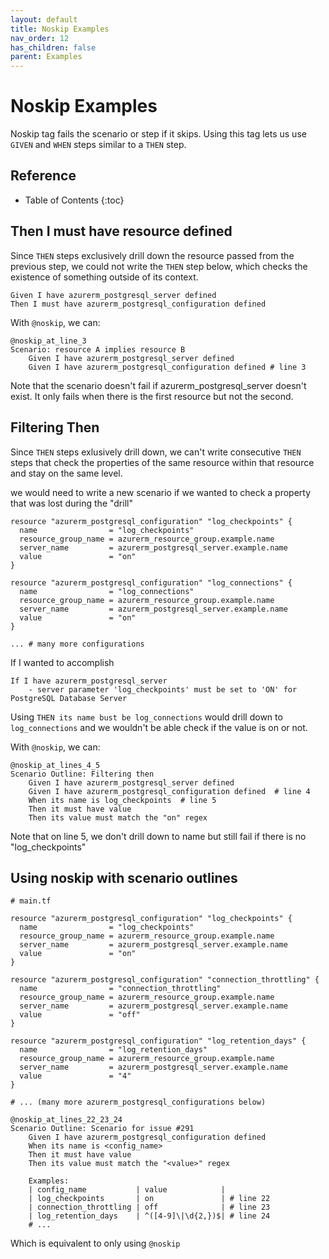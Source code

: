```yaml
---
layout: default
title: Noskip Examples
nav_order: 12
has_children: false
parent: Examples
---
```

# Noskip Examples

Noskip tag fails the scenario or step if it skips. Using this tag lets us use `GIVEN` and `WHEN` steps similar to a `THEN` step.

## Reference
* Table of Contents
{:toc}

## Then I must have resource defined
Since `THEN` steps exclusively drill down the resource passed from the previous step, we could not write the `THEN` step below, which checks the existence of something outside of its context.

```
Given I have azurerm_postgresql_server defined
Then I must have azurerm_postgresql_configuration defined
```

With `@noskip`, we can:
```
@noskip_at_line_3
Scenario: resource A implies resource B
    Given I have azurerm_postgresql_server defined
    Given I have azurerm_postgresql_configuration defined # line 3
```
Note that the scenario doesn't fail if azurerm_postgresql_server doesn't exist. It only fails when there is the first resource but not the second.


## Filtering Then
Since `THEN` steps exlusively drill down, we can't write consecutive `THEN` steps that check the properties of the same resource within that resource and stay on the same level. 

we would need to write a new scenario if we wanted to check a property that was lost during the "drill"

```
resource "azurerm_postgresql_configuration" "log_checkpoints" {
  name                = "log_checkpoints"
  resource_group_name = azurerm_resource_group.example.name
  server_name         = azurerm_postgresql_server.example.name
  value               = "on"
}

resource "azurerm_postgresql_configuration" "log_connections" {
  name                = "log_connections"
  resource_group_name = azurerm_resource_group.example.name
  server_name         = azurerm_postgresql_server.example.name
  value               = "on"
}

... # many more configurations
```

If I wanted to accomplish
```
If I have azurerm_postgresql_server
    - server parameter 'log_checkpoints' must be set to 'ON' for PostgreSQL Database Server
```
Using `THEN its name bust be log_connections` would drill down to `log_connections` and we wouldn't be able check if the value is on or not.

With `@noskip`, we can:
```
@noskip_at_lines_4_5
Scenario Outline: Filtering then
    Given I have azurerm_postgresql_server defined
    Given I have azurerm_postgresql_configuration defined  # line 4
    When its name is log_checkpoints  # line 5
    Then it must have value
    Then its value must match the "on" regex

```

Note that on line 5, we don't drill down to name but still fail if there is no "log_checkpoints"

## Using noskip with scenario outlines

```
# main.tf

resource "azurerm_postgresql_configuration" "log_checkpoints" {
  name                = "log_checkpoints"
  resource_group_name = azurerm_resource_group.example.name
  server_name         = azurerm_postgresql_server.example.name
  value               = "on"
}

resource "azurerm_postgresql_configuration" "connection_throttling" {
  name                = "connection_throttling"
  resource_group_name = azurerm_resource_group.example.name
  server_name         = azurerm_postgresql_server.example.name
  value               = "off"
}

resource "azurerm_postgresql_configuration" "log_retention_days" {
  name                = "log_retention_days"
  resource_group_name = azurerm_resource_group.example.name
  server_name         = azurerm_postgresql_server.example.name
  value               = "4"
}

# ... (many more azurerm_postgresql_configurations below)
```


```gherkin
@noskip_at_lines_22_23_24
Scenario Outline: Scenario for issue #291
    Given I have azurerm_postgresql_configuration defined
    When its name is <config_name>
    Then it must have value
    Then its value must match the "<value>" regex

    Examples:
    | config_name           | value            |
    | log_checkpoints       | on               | # line 22
    | connection_throttling | off              | # line 23
    | log_retention_days    | ^([4-9]\|\d{2,})$| # line 24
    # ...
```

Which is equivalent to only using `@noskip`
